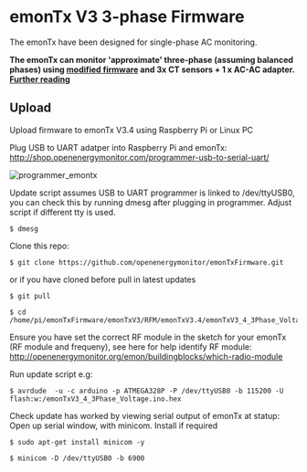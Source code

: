 # emonTx V3 3-phase Firmware

The emonTx have been designed for single-phase AC monitoring. 

**The emonTx can monitor 'approximate' three-phase (assuming balanced phases) using [modified firmware](https://github.com/openenergymonitor/emonTxFirmware/tree/master/emonTxV3/RFM/emonTxV3.4/emonTxV3_4_3Phase_Voltage) and 3x CT sensors + 1 x AC-AC adapter. [Further reading](https://openenergymonitor.org/emon/buildingblocks/3-phase-power)**

## Upload

Upload firmware to emonTx V3.4 using Raspberry Pi or Linux PC

Plug USB to UART adatper into Raspberry Pi and emonTx: http://shop.openenergymonitor.com/programmer-usb-to-serial-uart/

![programmer_emontx](http://openenergymonitor.org/emon/sites/default/files/emontxv3_USBtoUART.jpg)

Update script assumes USB to UART programmer is linked to /dev/ttyUSB0, you can check this by running dmesg after plugging in programmer. Adjust script if different tty is used. 

	$ dmesg

Clone this repo:

	$ git clone https://github.com/openenergymonitor/emonTxFirmware.git

or if you have cloned before pull in latest updates 

	$ git pull

	$ cd /home/pi/emonTxFirmware/emonTxV3/RFM/emonTxV3.4/emonTxV3_4_3Phase_Voltage

Ensure you have set the correct RF module in the sketch for your emonTx (RF module and frequeny), see here for help identify RF module: http://openenergymonitor.org/emon/buildingblocks/which-radio-module

Run update script e.g:

	$ avrdude  -u -c arduino -p ATMEGA328P -P /dev/ttyUSB0 -b 115200 -U flash:w:/emonTxV3_4_3Phase_Voltage.ino.hex


Check update has worked by viewing serial output of emonTx at statup:
Open up serial window, with minicom. Install if required

	$ sudo apt-get install minicom -y

	$ minicom -D /dev/ttyUSB0 -b 6900
